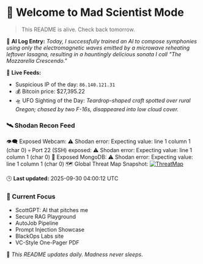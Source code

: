 # 🧪 Welcome to Mad Scientist Mode

> This README is alive. Check back tomorrow.

🧠 **AI Log Entry:** _Today, I successfully trained an AI to compose symphonies using only the electromagnetic waves emitted by a microwave reheating leftover lasagna, resulting in a hauntingly delicious sonata I call "The Mozzarella Crescendo."_

📡 **Live Feeds:**
- Suspicious IP of the day: `86.140.121.31`
- 💰 Bitcoin price: $27,395.22
- 🛸 UFO Sighting of the Day: _Teardrop-shaped craft spotted over rural Oregon; chased by two F-16s, disappeared into low cloud cover._

<!--START_SHODAN-->
### 🛰️ Shodan Recon Feed
👁️‍🗨️ Exposed Webcam: ⚠️ Shodan error: Expecting value: line 1 column 1 (char 0)
💀 Port 22 (SSH) exposed: ⚠️ Shodan error: Expecting value: line 1 column 1 (char 0)
🧩 Exposed MongoDB: ⚠️ Shodan error: Expecting value: line 1 column 1 (char 0)
🗺️ Global Threat Map Snapshot: [![ThreatMap](https://shodan.io/images/worldmap.png)](https://shodan.io)
<!--END_SHODAN-->

🕒 **Last updated:** 2025-09-30 04:00:12 UTC

### 🧠 Current Focus
- ScottGPT: AI that pitches me
- Secure RAG Playground
- AutoJob Pipeline
- Prompt Injection Showcase
- BlackOps Labs site
- VC-Style One-Pager PDF

🔁 _This README updates daily. Madness never sleeps._
